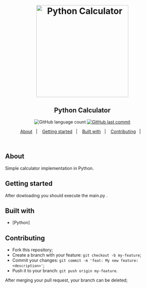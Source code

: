 <h1 align="center">
    <img alt="Python Calculator" title="#pythonCalculator" src="images/python_calculator.gif" width="300px" />
</h1>

<h2 align="center">
  Python Calculator
</h2>
<p align="center">
  <img alt="GitHub language count" src="https://img.shields.io/github/languages/count/DebAmorim/python-calculator">
  
  <a href="https://github.com/DebAmorim/python-calculator/commits/master">
    <img alt="GitHub last commit" src="https://img.shields.io/github/last-commit/DebAmorim/python-calculator">
  </a>

</p>

<p align="center">
  <a href="#about">About</a>&nbsp;&nbsp;&nbsp;|&nbsp;&nbsp;&nbsp;
  <a href="#getting-started">Getting started</a>&nbsp;&nbsp;&nbsp;|&nbsp;&nbsp;&nbsp;
  <a href="#built-with">Built with</a>&nbsp;&nbsp;&nbsp;|&nbsp;&nbsp;&nbsp;
  <a href="#contributing">Contributing</a>&nbsp;&nbsp;&nbsp;|&nbsp;&nbsp;&nbsp;
</p>

<br>


## About

Simple calculator implementation in Python.

## Getting started

After dowloading you should execute the main.py . 
 

## Built with

* [Python]

## Contributing

* Fork this repository;
* Create a branch with your feature: `git checkout -b my-feature`;
* Commit your changes: `git commit -m 'feat: My new feature: <description>'`;
* Push it to your branch: `git push origin my-feature`.

After merging your pull request, your branch can be deleted;
